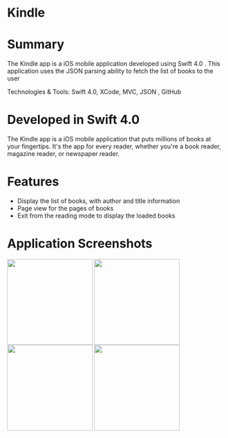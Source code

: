 # Kindle
# Summary
The Kindle app is a iOS mobile application developed using Swift 4.0 .  This application uses the JSON parsing ability to fetch the list of books to the user

Technologies & Tools: Swift 4.0, XCode, MVC, JSON , GitHub

# Developed in Swift 4.0
The Kindle app is a iOS mobile application that puts millions of books at your fingertips. It's the app for every reader, whether you're a book reader, magazine reader, or newspaper reader.

# Features 

<ul>
<li>Display the list of books, with author and title information</li>
<li>Page view for the pages of books</li>
<li>Exit from the reading mode to display the loaded books</li>
</ul>


# Application Screenshots

<img src ="https://user-images.githubusercontent.com/46408596/50732591-be9dbb80-1143-11e9-9fae-dcbb3a850507.png" width="198" align="left">
<img src ="https://user-images.githubusercontent.com/46408596/50732588-ba719e00-1143-11e9-8d71-4974189d4af7.png" align="left" width="198">

<img src ="https://user-images.githubusercontent.com/46408596/50732589-bc3b6180-1143-11e9-84be-80cdddfa92ef.png" width = "198" align="left">

<img src ="https://user-images.githubusercontent.com/46408596/50732587-b776ad80-1143-11e9-8bd2-d724025e2b32.png" width = "198" align="left">

